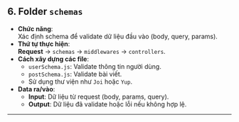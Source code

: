 
## 6. **Folder `schemas`**
- **Chức năng**:  
  Xác định schema để validate dữ liệu đầu vào (body, query, params).
- **Thứ tự thực hiện**:  
  **Request** → `schemas` → `middlewares` → `controllers`.
- **Cách xây dựng các file**:  
  - `userSchema.js`: Validate thông tin người dùng.  
  - `postSchema.js`: Validate bài viết.  
  - Sử dụng thư viện như `Joi` hoặc `Yup`.  
- **Data ra/vào**:  
  - **Input**: Dữ liệu từ request (body, params, query).  
  - **Output**: Dữ liệu đã validate hoặc lỗi nếu không hợp lệ.

---